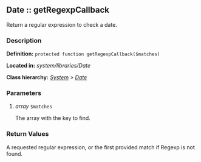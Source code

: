 
Date :: getRegexpCallback
-------------------------------------------

Return a regular expression to check a date.


### Description ###

**Definition:** `protected function getRegexpCallback($matches)`

**Located in:** *system/libraries/Date*

**Class hierarchy:** *[System](../System.php) > [Date](../Date)*


### Parameters ###

1. *array* `$matches`

	The array with the key to find.


### Return Values ###

A requested regular expression, or the first provided match if Regexp is not found.

